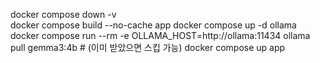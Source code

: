 docker compose down -v  
docker compose build --no-cache app
docker compose up -d ollama
docker compose run --rm -e OLLAMA_HOST=http://ollama:11434 ollama pull gemma3:4b # (이미 받았으면 스킵 가능)
docker compose up app
